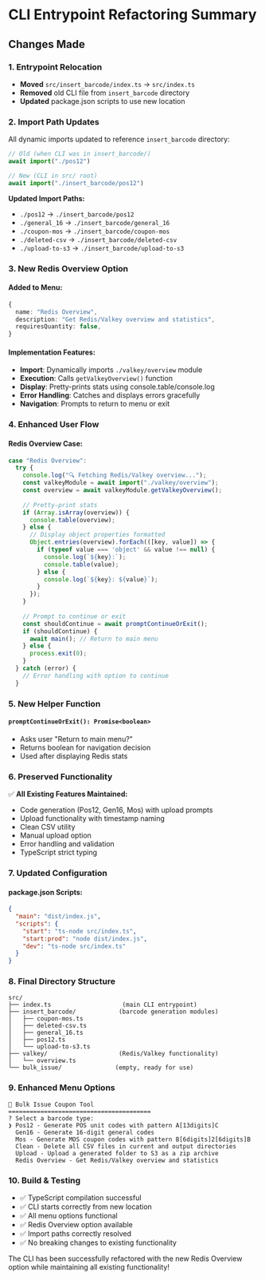 # CLI Entrypoint Refactoring Summary

## Changes Made

### 1. Entrypoint Relocation
- **Moved** `src/insert_barcode/index.ts` → `src/index.ts`
- **Removed** old CLI file from `insert_barcode` directory
- **Updated** package.json scripts to use new location

### 2. Import Path Updates
All dynamic imports updated to reference `insert_barcode` directory:
```typescript
// Old (when CLI was in insert_barcode/)
await import("./pos12")

// New (CLI in src/ root)
await import("./insert_barcode/pos12")
```

**Updated Import Paths:**
- `./pos12` → `./insert_barcode/pos12`
- `./general_16` → `./insert_barcode/general_16`
- `./coupon-mos` → `./insert_barcode/coupon-mos`
- `./deleted-csv` → `./insert_barcode/deleted-csv`
- `./upload-to-s3` → `./insert_barcode/upload-to-s3`

### 3. New Redis Overview Option

#### Added to Menu:
```typescript
{
  name: "Redis Overview",
  description: "Get Redis/Valkey overview and statistics",
  requiresQuantity: false,
}
```

#### Implementation Features:
- **Import**: Dynamically imports `./valkey/overview` module
- **Execution**: Calls `getValkeyOverview()` function
- **Display**: Pretty-prints stats using console.table/console.log
- **Error Handling**: Catches and displays errors gracefully
- **Navigation**: Prompts to return to menu or exit

### 4. Enhanced User Flow

#### Redis Overview Case:
```typescript
case "Redis Overview":
  try {
    console.log("🔍 Fetching Redis/Valkey overview...");
    const valkeyModule = await import("./valkey/overview");
    const overview = await valkeyModule.getValkeyOverview();
    
    // Pretty-print stats
    if (Array.isArray(overview)) {
      console.table(overview);
    } else {
      // Display object properties formatted
      Object.entries(overview).forEach(([key, value]) => {
        if (typeof value === 'object' && value !== null) {
          console.log(`${key}:`);
          console.table(value);
        } else {
          console.log(`${key}: ${value}`);
        }
      });
    }
    
    // Prompt to continue or exit
    const shouldContinue = await promptContinueOrExit();
    if (shouldContinue) {
      await main(); // Return to main menu
    } else {
      process.exit(0);
    }
  } catch (error) {
    // Error handling with option to continue
  }
```

### 5. New Helper Function

#### `promptContinueOrExit(): Promise<boolean>`
- Asks user "Return to main menu?"
- Returns boolean for navigation decision
- Used after displaying Redis stats

### 6. Preserved Functionality

✅ **All Existing Features Maintained:**
- Code generation (Pos12, Gen16, Mos) with upload prompts
- Upload functionality with timestamp naming
- Clean CSV utility
- Manual upload option
- Error handling and validation
- TypeScript strict typing

### 7. Updated Configuration

#### package.json Scripts:
```json
{
  "main": "dist/index.js",
  "scripts": {
    "start": "ts-node src/index.ts",
    "start:prod": "node dist/index.js",
    "dev": "ts-node src/index.ts"
  }
}
```

### 8. Final Directory Structure

```
src/
├── index.ts                    (main CLI entrypoint)
├── insert_barcode/            (barcode generation modules)
│   ├── coupon-mos.ts
│   ├── deleted-csv.ts
│   ├── general_16.ts
│   ├── pos12.ts
│   └── upload-to-s3.ts
├── valkey/                    (Redis/Valkey functionality)
│   └── overview.ts
└── bulk_issue/               (empty, ready for use)
```

### 9. Enhanced Menu Options

```
🎫 Bulk Issue Coupon Tool
========================================
? Select a barcode type:
❯ Pos12 - Generate POS unit codes with pattern A[13digits]C
  Gen16 - Generate 16-digit general codes
  Mos - Generate MOS coupon codes with pattern B[6digits]2[6digits]B
  Clean - Delete all CSV files in current and output directories
  Upload - Upload a generated folder to S3 as a zip archive
  Redis Overview - Get Redis/Valkey overview and statistics
```

### 10. Build & Testing
- ✅ TypeScript compilation successful
- ✅ CLI starts correctly from new location
- ✅ All menu options functional
- ✅ Redis Overview option available
- ✅ Import paths correctly resolved
- ✅ No breaking changes to existing functionality

The CLI has been successfully refactored with the new Redis Overview option while maintaining all existing functionality!
